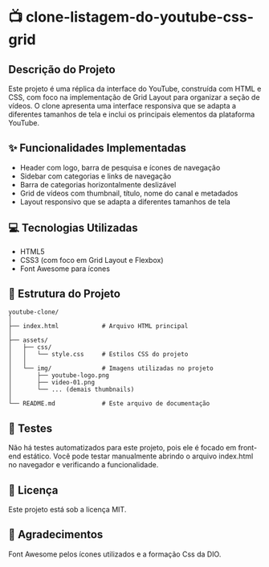 # 📺 clone-listagem-do-youtube-css-grid

## Descrição do Projeto
Este projeto é uma réplica da interface do YouTube, construída com HTML e CSS, com foco na implementação de Grid Layout para organizar a seção de vídeos. O clone apresenta uma interface responsiva que se adapta a diferentes tamanhos de tela e inclui os principais elementos da plataforma YouTube.

## ✨ Funcionalidades Implementadas
- Header com logo, barra de pesquisa e ícones de navegação
- Sidebar com categorias e links de navegação
- Barra de categorias horizontalmente deslizável
- Grid de vídeos com thumbnail, título, nome do canal e metadados
- Layout responsivo que se adapta a diferentes tamanhos de tela

## 💻  Tecnologias Utilizadas
- HTML5
- CSS3 (com foco em Grid Layout e Flexbox)
- Font Awesome para ícones


## 📁 Estrutura do Projeto
```
youtube-clone/
│
├── index.html            # Arquivo HTML principal
│
├── assets/
│   ├── css/
│   │   └── style.css     # Estilos CSS do projeto
│   │
│   └── img/              # Imagens utilizadas no projeto
│       ├── youtube-logo.png
│       ├── video-01.png
│       └── ... (demais thumbnails)
│
└── README.md             # Este arquivo de documentação
```

## 🧪 Testes
Não há testes automatizados para este projeto, pois ele é focado em front-end estático. Você pode testar manualmente abrindo o arquivo index.html no navegador e verificando a funcionalidade.


## 📄 Licença
Este projeto está sob a licença MIT.

## 🙏 Agradecimentos
Font Awesome pelos ícones utilizados e a formação Css da DIO.